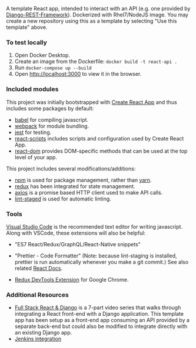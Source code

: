 A template React app, intended to interact with an API (e.g. one provided by [Django-REST-Framework](https://www.django-rest-framework.org/)). Dockerized with Rhel7/NodeJS image. You may create a new repository using this as a template by selecting "Use this template" above.

### To test locally

1. Open Docker Desktop.
2. Create an image from the Dockerfile: `docker build -t react-api .`
3. Run `docker-compose up --build`
4. Open [http://localhost:3000](http://localhost:3000) to view it in the browser.

### Included modules

This project was initially bootstrapped with [Create React App](https://github.com/facebook/create-react-app) and thus includes some packages by default:
* [babel](https://babeljs.io/) for compiling javascript.
* [webpack](https://webpack.js.org/) for module bundling.
* [jest](https://jestjs.io/) for testing.
* [react-scripts](https://www.npmjs.com/package/react-scripts) includes scripts and configuration used by Create React App.
* [react-dom](https://reactjs.org/docs/react-dom.html) provides DOM-specific methods that can be used at the top level of your app.

This project includes several modifications/additions:
* [npm](https://www.npmjs.com/) is used for package management, rather than [yarn](https://yarnpkg.com/).
* [redux](https://redux.js.org/) has been integrated for state management. 
* [axios](https://www.npmjs.com/package/axios) is a promise based HTTP client used to make API calls.
* [lint-staged](https://www.npmjs.com/package/lint-staged) is used for automatic linting. 

### Tools

[Visual Studio Code](https://code.visualstudio.com/) is the recommended text editor for writing javascript. Along with VSCode, these extensions will also be helpful:
* "ES7 React/Redux/GraphQL/React-Native snippets"
* "Prettier - Code Formatter" (Note: because lint-staging is installed, prettier is run automatically whenever you make a git commit.) See also related [React Docs](https://create-react-app.dev/docs/setting-up-your-editor/).

* [Redux DevTools Extension](https://github.com/zalmoxisus/redux-devtools-extension) for Google Chrome.

### Additional Resources

* [Full Stack React & Django](https://www.youtube.com/watch?v=Uyei2iDA4Hs) is a 7-part video series that walks through integrating a React front-end with a Django application. This template app has been setup as a front-end app consuming an API provided by a separate back-end but could also be modified to integrate directly with an existing Django app.
* [Jenkins integration](https://medium.com/@elisegev/running-tests-and-creating-code-coverage-reports-for-react-nodejs-project-continuously-with-60312b6a2dd0)
